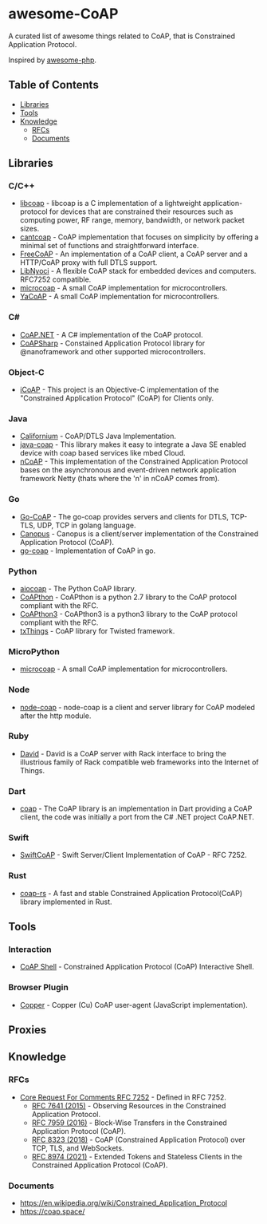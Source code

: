 # awesome-CoAP

A curated list of awesome things related to CoAP, that is Constrained Application Protocol.

Inspired by [awesome-php](https://github.com/ziadoz/awesome-php).

## Table of Contents
- [Libraries](#libraries)
- [Tools](#tools)
- [Knowledge](#knowledge)
    - [RFCs](#rfcs)
    - [Documents](#documents)

## Libraries
### C/C++
* [libcoap](https://github.com/obgm/libcoap) - libcoap is a C implementation of a lightweight application-protocol for devices that are constrained their resources such as computing power, RF range, memory, bandwidth, or network packet sizes. 
* [cantcoap](https://github.com/staropram/cantcoap) - CoAP implementation that focuses on simplicity by offering a minimal set of functions and straightforward interface.
* [FreeCoAP](https://github.com/keith-cullen/FreeCoAP) - An implementation of a CoAP client, a CoAP server and a HTTP/CoAP proxy with full DTLS support.
* [LibNyoci](https://github.com/darconeous/libnyoci) - A flexible CoAP stack for embedded devices and computers. RFC7252 compatible.
* [microcoap](https://github.com/1248/microcoap) - A small CoAP implementation for microcontrollers.
* [YaCoAP](https://github.com/RIOT-Makers/YaCoAP) - A small CoAP implementation for microcontrollers.
### C#
* [CoAP.NET](https://github.com/smeshlink/CoAP.NET) - A C# implementation of the CoAP protocol.
* [CoAPSharp](https://github.com/Idaax/coapsharp) - Constained Application Protocol library for @nanoframework and other supported microcontrollers.
### Object-C
* [iCoAP](https://github.com/stuffrabbit/iCoAP) - This project is an Objective-C implementation of the "Constrained Application Protocol" (CoAP) for Clients only.
### Java
* [Californium](https://github.com/eclipse-californium/californium) - CoAP/DTLS Java Implementation.
* [java-coap](https://github.com/PelionIoT/java-coap) - This library makes it easy to integrate a Java SE enabled device with coap based services like mbed Cloud.
* [nCoAP](https://github.com/okleine/nCoAP) - This implementation of the Constrained Application Protocol bases on the asynchronous and event-driven network application framework Netty (thats where the 'n' in nCoAP comes from). 
### Go
* [Go-CoAP](https://github.com/plgd-dev/go-coap) - The go-coap provides servers and clients for DTLS, TCP-TLS, UDP, TCP in golang language.
* [Canopus](https://github.com/zubairhamed/canopus) - Canopus is a client/server implementation of the Constrained Application Protocol (CoAP).
* [go-coap](https://github.com/dustin/go-coap) - Implementation of CoAP in go.
### Python
* [aiocoap](https://github.com/chrysn/aiocoap) - The Python CoAP library.
* [CoAPthon](https://github.com/Tanganelli/CoAPthon) - CoAPthon is a python 2.7 library to the CoAP protocol compliant with the RFC. 
* [CoAPthon3](https://github.com/Tanganelli/CoAPthon3) - CoAPthon3 is a python3 library to the CoAP protocol compliant with the RFC.
* [txThings](https://github.com/mwasilak/txThings/) -  CoAP library for Twisted framework.
### MicroPython
* [microcoap](https://github.com/1248/microcoap) - A small CoAP implementation for microcontrollers.
### Node
* [node-coap](https://github.com/coapjs/node-coap) - node-coap is a client and server library for CoAP modeled after the http module.
### Ruby
* [David](https://github.com/nning/david) - David is a CoAP server with Rack interface to bring the illustrious family of Rack compatible web frameworks into the Internet of Things.
### Dart
* [coap](https://github.com/shamblett/coap) - The CoAP library is an implementation in Dart providing a CoAP client, the code was initially a port from the C# .NET project CoAP.NET.
### Swift
* [SwiftCoAP](https://github.com/stuffrabbit/SwiftCoAP) - Swift Server/Client Implementation of CoAP - RFC 7252.
### Rust
* [coap-rs](https://github.com/Covertness/coap-rs) - A fast and stable Constrained Application Protocol(CoAP) library implemented in Rust.


## Tools
### Interaction
* [CoAP Shell](https://github.com/tzolov/coap-shell) - Constrained Application Protocol (CoAP) Interactive Shell.
### Browser Plugin
* [Copper](https://github.com/mkovatsc/Copper) - Copper (Cu) CoAP user-agent (JavaScript implementation).

## Proxies

## Knowledge

### RFCs
* [Core Request For Comments RFC 7252](https://datatracker.ietf.org/doc/html/rfc7252) - Defined in RFC 7252.
    * [RFC 7641 (2015)](https://datatracker.ietf.org/doc/html/rfc7641) - Observing Resources in the Constrained Application Protocol.
    * [RFC 7959 (2016)](https://datatracker.ietf.org/doc/html/rfc7959) - Block-Wise Transfers in the Constrained Application Protocol (CoAP).
    * [RFC 8323 (2018)](https://datatracker.ietf.org/doc/html/rfc8323) - CoAP (Constrained Application Protocol) over TCP, TLS, and WebSockets.
    * [RFC 8974 (2021)](https://datatracker.ietf.org/doc/html/rfc8974) - Extended Tokens and Stateless Clients in the Constrained Application Protocol (CoAP).
### Documents
* https://en.wikipedia.org/wiki/Constrained_Application_Protocol
* https://coap.space/
